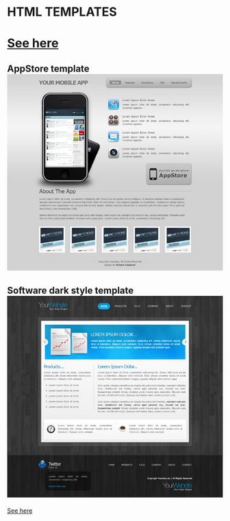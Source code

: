 HTML TEMPLATES
================
[See here](http://aizone.ru/portfolio/)
================
AppStore template<br/>
![AppStore template](https://raw.githubusercontent.com/HellMachine/templates/master/images/t_AppApple.jpg) 
------------
Software dark style template<br/>
![Software dark style template](https://raw.githubusercontent.com/HellMachine/templates/master/images/t_Softwareds.jpg)
------------
[See here](http://aizone.ru/portfolio/)